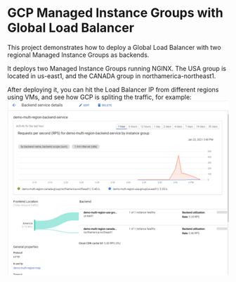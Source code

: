 # GCP Managed Instance Groups with Global Load Balancer

This project demonstrates how to deploy a Global Load Balancer with two regional Managed Instance Groups as backends.

It deploys two Managed Instance Groups running NGINX. The USA group is located in us-east1, and the CANADA group in northamerica-northeast1.

After deploying it, you can hit the Load Balancer IP from different regions using VMs, and see how GCP is spliting the traffic, for example:
![traffic_metrics](images/traffic-metrics.png)

